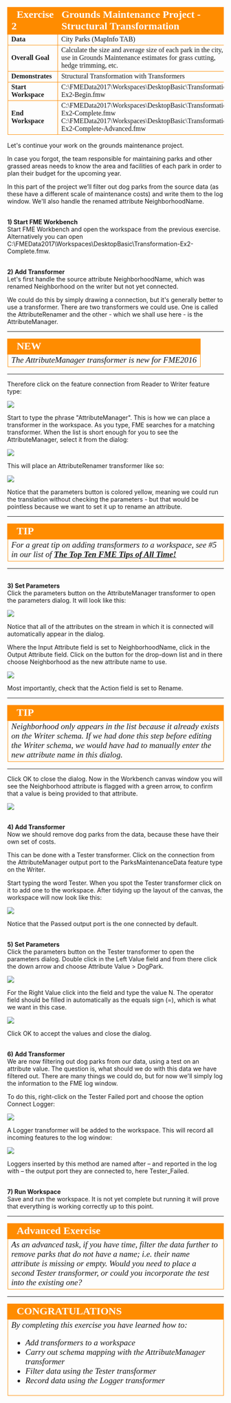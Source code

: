 <!--Exercise Section-->


<table style="border-spacing: 0px;border-collapse: collapse;font-family:serif">
<tr>
<td width=25% style="vertical-align:middle;background-color:darkorange;border: 2px solid darkorange">
<i class="fa fa-cogs fa-lg fa-pull-left fa-fw" style="color:white;padding-right: 12px;vertical-align:text-top"></i>
<span style="color:white;font-size:x-large;font-weight: bold">Exercise 2</span>
</td>
<td style="border: 2px solid darkorange;background-color:darkorange;color:white">
<span style="color:white;font-size:x-large;font-weight: bold">Grounds Maintenance Project - Structural Transformation</span>
</td>
</tr>

<tr>
<td style="border: 1px solid darkorange; font-weight: bold">Data</td>
<td style="border: 1px solid darkorange">City Parks (MapInfo TAB)</td>
</tr>

<tr>
<td style="border: 1px solid darkorange; font-weight: bold">Overall Goal</td>
<td style="border: 1px solid darkorange">Calculate the size and average size of each park in the city, to use in Grounds Maintenance estimates for grass cutting, hedge trimming, etc.</td>
</tr>

<tr>
<td style="border: 1px solid darkorange; font-weight: bold">Demonstrates</td>
<td style="border: 1px solid darkorange">Structural Transformation with Transformers</td>
</tr>

<tr>
<td style="border: 1px solid darkorange; font-weight: bold">Start Workspace</td>
<td style="border: 1px solid darkorange">C:\FMEData2017\Workspaces\DesktopBasic\Transformation-Ex2-Begin.fmw</td>
</tr>

<tr>
<td style="border: 1px solid darkorange; font-weight: bold">End Workspace</td>
<td style="border: 1px solid darkorange">C:\FMEData2017\Workspaces\DesktopBasic\Transformation-Ex2-Complete.fmw<br>C:\FMEData2017\Workspaces\DesktopBasic\Transformation-Ex2-Complete-Advanced.fmw</td>
</tr>

</table>


Let's continue your work on the grounds maintenance project.

In case you forgot, the team responsible for maintaining parks and other grassed areas needs to know the area and facilities of each park in order to plan their budget for the upcoming year. 

In this part of the project we’ll filter out dog parks from the source data (as these have a different scale of maintenance costs) and write them to the log window. We'll also handle the renamed attribute NeighborhoodName.


<br>**1) Start FME Workbench**
<br>Start FME Workbench and open the workspace from the previous exercise. Alternatively you can open
C:\FMEData2017\Workspaces\DesktopBasic\Transformation-Ex2-Complete.fmw.


<br>**2) Add Transformer**
<br>Let's first handle the source attribute NeighborhoodName, which was renamed Neighborhood on the writer but not yet connected. 

We could do this by simply drawing a connection, but it's generally better to use a transformer. There are two transformers we could use. One is called the AttributeRenamer and the other - which we shall use here - is the AttributeManager.

---

<!--New Section--> 

<table style="border-spacing: 0px">
<tr>
<td style="vertical-align:middle;background-color:darkorange;border: 2px solid darkorange">
<i class="fa fa-bolt fa-lg fa-pull-left fa-fw" style="color:white;padding-right: 12px;vertical-align:text-top"></i>
<span style="color:white;font-size:x-large;font-weight: bold;font-family:serif">NEW</span>
</td>
</tr>

<tr>
<td style="border: 1px solid darkorange">
<span style="font-family:serif; font-style:italic; font-size:larger">
The AttributeManager transformer is new for FME2016
</span>
</td>
</tr>
</table>


---

Therefore click on the feature connection from Reader to Writer feature type:

![](./Images/Img2.42.Ex2.SelectedFeatureConnection.png)

Start to type the phrase "AttributeManager". This is how we can place a transformer in the workspace. As you type, FME searches for a matching transformer. When the list is short enough for you to see the AttributeManager, select it from the dialog:

![](./Images/Img2.43.Ex2.QuickAddAttrManager.png)

This will place an AttributeRenamer transformer like so:

![](./Images/Img2.44.Ex2.AttrManagerOnCanvas.png)

Notice that the parameters button is colored yellow, meaning we could run the translation without checking the parameters - but that would be pointless because we want to set it up to rename an attribute.

---

<!--Tip Section--> 

<table style="border-spacing: 0px">
<tr>
<td style="vertical-align:middle;background-color:darkorange;border: 2px solid darkorange">
<i class="fa fa-info-circle fa-lg fa-pull-left fa-fw" style="color:white;padding-right: 12px;vertical-align:text-top"></i>
<span style="color:white;font-size:x-large;font-weight: bold;font-family:serif">TIP</span>
</td>
</tr>

<tr>
<td style="border: 1px solid darkorange">
<span style="font-family:serif; font-style:italic; font-size:larger">
For a great tip on adding transformers to a workspace, see #5 in our list of <strong><a href="http://blog.safe.com/2014/10/fmeevangelist128/">The Top Ten FME Tips of All Time!</a></strong>
</span>
</td>
</tr>
</table>

---


<br>**3) Set Parameters**
<br>Click the parameters button on the AttributeManager transformer to open the parameters dialog. It will look like this:

![](./Images/Img2.45.Ex2.AttrManagerParameters.png)

Notice that all of the attributes on the stream in which it is connected will automatically appear in the dialog. 

Where the Input Attribute field is set to NeighborhoodName, click in the Output Attribute field. Click on the button for the drop-down list and in there choose Neighborhood as the new attribute name to use.

![](./Images/Img2.46.Ex2.AttrManagerEditingAttr.png)

Most importantly, check that the Action field is set to Rename.

---

<!--Tip Section--> 

<table style="border-spacing: 0px">
<tr>
<td style="vertical-align:middle;background-color:darkorange;border: 2px solid darkorange">
<i class="fa fa-info-circle fa-lg fa-pull-left fa-fw" style="color:white;padding-right: 12px;vertical-align:text-top"></i>
<span style="color:white;font-size:x-large;font-weight: bold;font-family:serif">TIP</span>
</td>
</tr>

<tr>
<td style="border: 1px solid darkorange">
<span style="font-family:serif; font-style:italic; font-size:larger">
Neighborhood only appears in the list because it already exists on the Writer schema. If we had done this step before editing the Writer schema, we would have had to manually enter the new attribute name in this dialog.
</span>
</td>
</tr>
</table>

---

Click OK to close the dialog. Now in the Workbench canvas window you will see the Neighborhood attribute is flagged with a green arrow, to confirm that a value is being provided to that attribute.

![](./Images/Img2.47.Ex2.AttrManagerAfterEditing.png)


<br>**4) Add Transformer**
<br>Now we should remove dog parks from the data, because these have their own set of costs.

This can be done with a Tester transformer. Click on the connection from the AttributeManager output port to the ParksMaintenanceData feature type on the Writer.

Start typing the word Tester. When you spot the Tester transformer click on it to add one to the workspace. After tidying up the layout of the canvas, the workspace will now look like this:

![](./Images/Img2.48.Ex2.TesterOnCanvas.png)

Notice that the Passed output port is the one connected by default.


<br>**5) Set Parameters**
<br>Click the parameters button on the Tester transformer to open the parameters dialog. Double click in the Left Value field and from there click the down arrow and choose Attribute Value > DogPark.

![](./Images/Img2.49.Ex2.TesterAttrSelection.png)

For the Right Value click into the field and type the value N. The operator field should be filled in automatically as the equals sign (=), which is what we want in this case.

![](./Images/Img2.50.Ex2.TesterTestClause.png)

Click OK to accept the values and close the dialog.

<br>**6) Add Transformer**
<br>We are now filtering out dog parks from our data, using a test on an attribute value. The question is, what should we do with this data we have filtered out. There are many things we could do, but for now we'll simply log the information to the FME log window.

To do this, right-click on the Tester Failed port and choose the option Connect Logger:

![](./Images/Img2.51.Ex2.TesterConnectLogger.png)

A Logger transformer will be added to the workspace. This will record all incoming features to the log window:

![](./Images/Img2.52.Ex2.WorkspaceWithLogger.png)

Loggers inserted by this method are named after – and reported in the log with – the output port they are connected to, here Tester_Failed.


<br>**7) Run Workspace**
<br>Save and run the workspace. It is not yet complete but running it will prove that everything is working correctly up to this point.


---

<!--Advanced Exercise Section-->

<table style="border-spacing: 0px">
<tr>
<td style="vertical-align:middle;background-color:darkorange;border: 2px solid darkorange">
<i class="fa fa-cogs fa-lg fa-pull-left fa-fw" style="color:white;padding-right: 12px;vertical-align:text-top"></i>
<span style="color:white;font-size:x-large;font-weight: bold;font-family:serif">Advanced Exercise</span>
</td>
</tr>

<tr>
<td style="border: 1px solid darkorange">
<span style="font-family:serif; font-style:italic; font-size:larger">
As an advanced task, if you have time, filter the data further to remove parks that do not have a name; i.e. their name attribute is missing or empty. Would you need to place a second Tester transformer, or could you incorporate the test into the existing one?
</span>
</td>
</tr>
</table>

---

<!--Exercise Congratulations Section--> 

<table style="border-spacing: 0px">
<tr>
<td style="vertical-align:middle;background-color:darkorange;border: 2px solid darkorange">
<i class="fa fa-thumbs-o-up fa-lg fa-pull-left fa-fw" style="color:white;padding-right: 12px;vertical-align:text-top"></i>
<span style="color:white;font-size:x-large;font-weight: bold;font-family:serif">CONGRATULATIONS</span>
</td>
</tr>

<tr>
<td style="border: 1px solid darkorange">
<span style="font-family:serif; font-style:italic; font-size:larger">
By completing this exercise you have learned how to:
<br>
<ul><li>Add transformers to a workspace</li>
<li>Carry out schema mapping with the AttributeManager transformer</li>
<li>Filter data using the Tester transformer</li>
<li>Record data using the Logger transformer</li></ul>
</span>
</td>
</tr>
</table>

